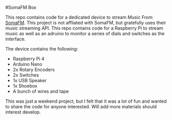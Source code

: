 #SomaFM Box

This repo contains code for a dedicated device to stream Music From [SomaFM](http://somafm.com).
This project is not affliated with SomaFM, but gratefully uses their music streaming API.
This repo contains code for a Raspberry Pi to stream music as well as an adruino to monitor a series of dials and switches as the interface.

The device contains the following:
* Raspberry Pi 4
* Arduino Nano
* 2x Rotary Encoders
* 2x Switches
* 1x USB Speaker
* 1x Shoebox
* A bunch of wires and tape

This was just a weekend project, but I felt that it was a lot of fun and wanted to share the code for anyone interested. Will add more materials should interest develop.
